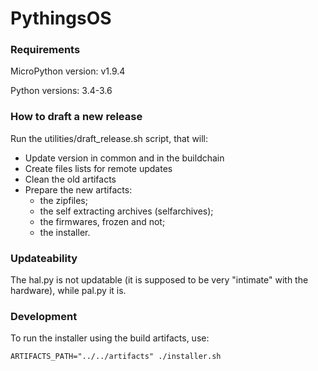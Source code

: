 # PythingsOS

### Requirements

MicroPython version: v1.9.4

Python versions: 3.4-3.6


### How to draft a new release

Run the utilities/draft_release.sh script, that will:

- Update version in common and in the buildchain
- Create files lists for remote updates
- Clean the old artifacts
- Prepare the new artifacts:
  - the zipfiles;
  - the self extracting archives (selfarchives);
  - the firmwares, frozen and not;
  - the installer.

### Updateability

The hal.py is not updatable (it is supposed to be very "intimate" with the hardware), while pal.py it is. 

### Development

To run the installer using the build artifacts, use:

    ARTIFACTS_PATH="../../artifacts" ./installer.sh




